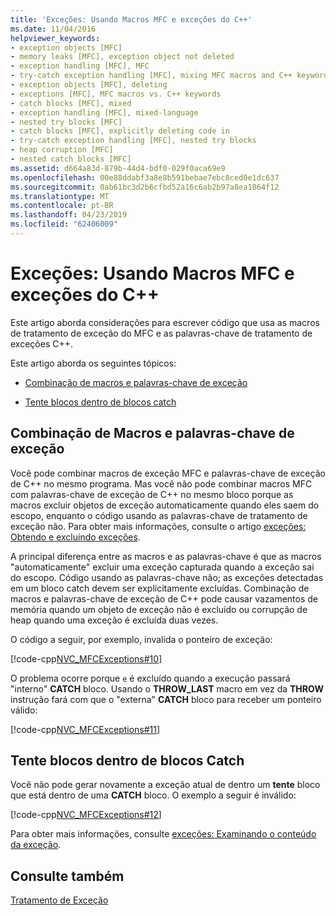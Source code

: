 ```yaml
---
title: 'Exceções: Usando Macros MFC e exceções do C++'
ms.date: 11/04/2016
helpviewer_keywords:
- exception objects [MFC]
- memory leaks [MFC], exception object not deleted
- exception handling [MFC], MFC
- try-catch exception handling [MFC], mixing MFC macros and C++ keywords
- exception objects [MFC], deleting
- exceptions [MFC], MFC macros vs. C++ keywords
- catch blocks [MFC], mixed
- exception handling [MFC], mixed-language
- nested try blocks [MFC]
- catch blocks [MFC], explicitly deleting code in
- try-catch exception handling [MFC], nested try blocks
- heap corruption [MFC]
- nested catch blocks [MFC]
ms.assetid: d664a83d-879b-44d4-bdf0-029f0aca69e9
ms.openlocfilehash: 00e88ddabf3a8e8b591bebae7ebc8ced0e1dc637
ms.sourcegitcommit: 0ab61bc3d2b6cfbd52a16c6ab2b97a8ea1864f12
ms.translationtype: MT
ms.contentlocale: pt-BR
ms.lasthandoff: 04/23/2019
ms.locfileid: "62406009"
---
```

# <a name="exceptions-using-mfc-macros-and-c-exceptions"></a>Exceções: Usando Macros MFC e exceções do C++

Este artigo aborda considerações para escrever código que usa as macros de tratamento de exceção do MFC e as palavras-chave de tratamento de exceções C++.

Este artigo aborda os seguintes tópicos:

- [Combinação de macros e palavras-chave de exceção](#_core_mixing_exception_keywords_and_macros)

- [Tente blocos dentro de blocos catch](#_core_try_blocks_inside_catch_blocks)

##  <a name="_core_mixing_exception_keywords_and_macros"></a> Combinação de Macros e palavras-chave de exceção

Você pode combinar macros de exceção MFC e palavras-chave de exceção de C++ no mesmo programa. Mas você não pode combinar macros MFC com palavras-chave de exceção de C++ no mesmo bloco porque as macros excluir objetos de exceção automaticamente quando eles saem do escopo, enquanto o código usando as palavras-chave de tratamento de exceção não. Para obter mais informações, consulte o artigo [exceções: Obtendo e excluindo exceções](../mfc/exceptions-catching-and-deleting-exceptions.md).

A principal diferença entre as macros e as palavras-chave é que as macros "automaticamente" excluir uma exceção capturada quando a exceção sai do escopo. Código usando as palavras-chave não; as exceções detectadas em um bloco catch devem ser explicitamente excluídas. Combinação de macros e palavras-chave de exceção de C++ pode causar vazamentos de memória quando um objeto de exceção não é excluído ou corrupção de heap quando uma exceção é excluída duas vezes.

O código a seguir, por exemplo, invalida o ponteiro de exceção:

[!code-cpp[NVC_MFCExceptions#10](../mfc/codesnippet/cpp/exceptions-using-mfc-macros-and-cpp-exceptions_1.cpp)]

O problema ocorre porque `e` é excluído quando a execução passará "interno" **CATCH** bloco. Usando o **THROW_LAST** macro em vez da **THROW** instrução fará com que o "externa" **CATCH** bloco para receber um ponteiro válido:

[!code-cpp[NVC_MFCExceptions#11](../mfc/codesnippet/cpp/exceptions-using-mfc-macros-and-cpp-exceptions_2.cpp)]

##  <a name="_core_try_blocks_inside_catch_blocks"></a> Tente blocos dentro de blocos Catch

Você não pode gerar novamente a exceção atual de dentro um **tente** bloco que está dentro de uma **CATCH** bloco. O exemplo a seguir é inválido:

[!code-cpp[NVC_MFCExceptions#12](../mfc/codesnippet/cpp/exceptions-using-mfc-macros-and-cpp-exceptions_3.cpp)]

Para obter mais informações, consulte [exceções: Examinando o conteúdo da exceção](../mfc/exceptions-examining-exception-contents.md).

## <a name="see-also"></a>Consulte também

[Tratamento de Exceção](../mfc/exception-handling-in-mfc.md)
